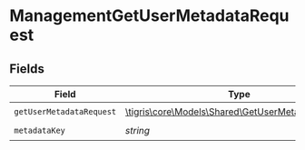 # ManagementGetUserMetadataRequest


## Fields

| Field                                                                                              | Type                                                                                               | Required                                                                                           | Description                                                                                        |
| -------------------------------------------------------------------------------------------------- | -------------------------------------------------------------------------------------------------- | -------------------------------------------------------------------------------------------------- | -------------------------------------------------------------------------------------------------- |
| `getUserMetadataRequest`                                                                           | [\tigris\core\Models\Shared\GetUserMetadataRequest](../../Models/Shared/GetUserMetadataRequest.md) | :heavy_check_mark:                                                                                 | N/A                                                                                                |
| `metadataKey`                                                                                      | *string*                                                                                           | :heavy_check_mark:                                                                                 | N/A                                                                                                |